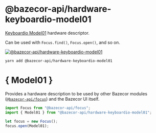 @bazecor-api/hardware-keyboardio-model01
==========================================

[Keyboardio Model01][m01] hardware descriptor.

 [m01]: https://shop.keyboard.io/

Can be used with `Focus.find()`, `Focus.open()`, and so on.

[![@bazecor-api/hardware-keyboardio-model01](https://img.shields.io/npm/v/@bazecor-api/hardware-keyboardio-model01.svg?style=for-the-badge&label=@bazecor-api/hardware-keyboardio-model01&logo=npm)](https://www.npmjs.com/package/@bazecor-api/hardware-keyboardio-model01)

```
yarn add @bazecor-api/hardware-keyboardio-model01
```

# { Model01 }

Provides a hardware description to be used by other Bazecor modules ([`@bazecor-api/focus`](focus.md)) and the Bazecor UI itself.

```javascript
import Focus from "@bazecor-api/focus";
import { Model01 } from "@bazecor-api/hardware-keyboardio-model01";

let focus = new Focus();
focus.open(Model01);
```
